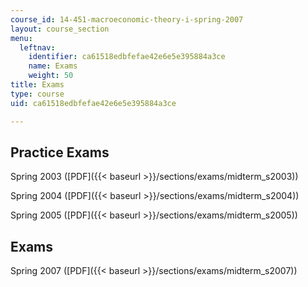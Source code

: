 ```yaml
---
course_id: 14-451-macroeconomic-theory-i-spring-2007
layout: course_section
menu:
  leftnav:
    identifier: ca61518edbfefae42e6e5e395884a3ce
    name: Exams
    weight: 50
title: Exams
type: course
uid: ca61518edbfefae42e6e5e395884a3ce

---
```


Practice Exams
--------------

Spring 2003 ([PDF]({{< baseurl >}}/sections/exams/midterm_s2003))

Spring 2004 ([PDF]({{< baseurl >}}/sections/exams/midterm_s2004))

Spring 2005 ([PDF]({{< baseurl >}}/sections/exams/midterm_s2005))

Exams
-----

Spring 2007 ([PDF]({{< baseurl >}}/sections/exams/midterm_s2007))